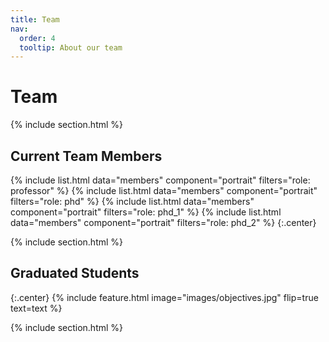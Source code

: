 ```yaml
---
title: Team
nav:
  order: 4
  tooltip: About our team
---
```


# <i class="fas fa-users"></i>Team

{% include section.html %}

## Current Team Members
{%
  include list.html
  data="members"
  component="portrait"
  filters="role: professor"
%}
{%
  include list.html
  data="members"
  component="portrait"
  filters="role: phd"
%}
{%
  include list.html
  data="members"
  component="portrait"
  filters="role: phd_1"
%}
{%
  include list.html
  data="members"
  component="portrait"
  filters="role: phd_2"
%}
{:.center}

{% include section.html %}

## Graduated Students
{:.center}
{%
  include feature.html
  image="images/objectives.jpg"
  flip=true
  text=text
%}

{% include section.html %}





